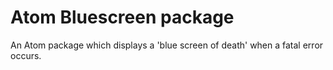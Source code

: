 # Atom Bluescreen package

An Atom package which displays a 'blue screen of death' when a fatal error occurs.
